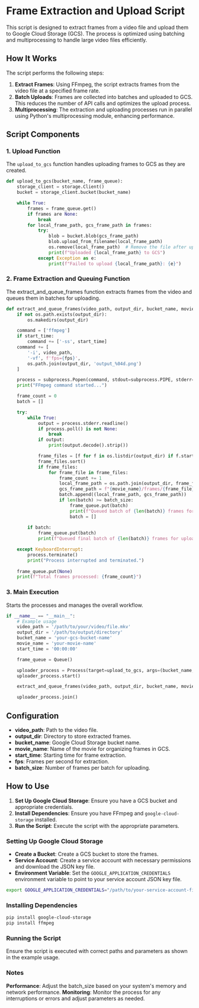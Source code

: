 # Frame Extraction and Upload Script

This script is designed to extract frames from a video file and upload them to Google Cloud Storage (GCS). The process is optimized using batching and multiprocessing to handle large video files efficiently.

## How It Works

The script performs the following steps:

1. **Extract Frames**: Using FFmpeg, the script extracts frames from the video file at a specified frame rate.
2. **Batch Uploads**: Frames are collected into batches and uploaded to GCS. This reduces the number of API calls and optimizes the upload process.
3. **Multiprocessing**: The extraction and uploading processes run in parallel using Python's multiprocessing module, enhancing performance.

## Script Components

### 1. Upload Function

The `upload_to_gcs` function handles uploading frames to GCS as they are created.

```python
def upload_to_gcs(bucket_name, frame_queue):
    storage_client = storage.Client()
    bucket = storage_client.bucket(bucket_name)

    while True:
        frames = frame_queue.get()
        if frames are None:
            break
        for local_frame_path, gcs_frame_path in frames:
            try:
                blob = bucket.blob(gcs_frame_path)
                blob.upload_from_filename(local_frame_path)
                os.remove(local_frame_path)  # Remove the file after uploading
                print(f"Uploaded {local_frame_path} to GCS")
            except Exception as e:
                print(f"Failed to upload {local_frame_path}: {e}")
```

### 2. Frame Extraction and Queuing Function

The extract_and_queue_frames function extracts frames from the video and queues them in batches for uploading.

```python
def extract_and_queue_frames(video_path, output_dir, bucket_name, movie_name, fps=1, start_time=None, frame_queue=None, batch_size=100):
    if not os.path.exists(output_dir):
        os.makedirs(output_dir)

    command = ['ffmpeg']
    if start_time:
        command += ['-ss', start_time]
    command += [
        '-i', video_path,
        '-vf', f'fps={fps}',
        os.path.join(output_dir, 'output_%04d.png')
    ]

    process = subprocess.Popen(command, stdout=subprocess.PIPE, stderr=subprocess.PIPE)
    print("FFmpeg command started...")

    frame_count = 0
    batch = []

    try:
        while True:
            output = process.stderr.readline()
            if process.poll() is not None:
                break
            if output:
                print(output.decode().strip())

            frame_files = [f for f in os.listdir(output_dir) if f.startswith('output_') and f.endswith('.png')]
            frame_files.sort()
            if frame_files:
                for frame_file in frame_files:
                    frame_count += 1
                    local_frame_path = os.path.join(output_dir, frame_file)
                    gcs_frame_path = f"{movie_name}/frames/{frame_file}"
                    batch.append((local_frame_path, gcs_frame_path))
                    if len(batch) >= batch_size:
                        frame_queue.put(batch)
                        print(f"Queued batch of {len(batch)} frames for upload")
                        batch = []
        
        if batch:
            frame_queue.put(batch)
            print(f"Queued final batch of {len(batch)} frames for upload")

    except KeyboardInterrupt:
        process.terminate()
        print("Process interrupted and terminated.")
    
    frame_queue.put(None)
    print(f"Total frames processed: {frame_count}")
```

### 3. Main Execution
Starts the processes and manages the overall workflow.

```python
if __name__ == "__main__":
    # Example usage
    video_path = '/path/to/your/video/file.mkv'
    output_dir = '/path/to/output/directory'
    bucket_name = 'your-gcs-bucket-name'
    movie_name = 'your-movie-name'
    start_time = '00:00:00'

    frame_queue = Queue()

    uploader_process = Process(target=upload_to_gcs, args=(bucket_name, frame_queue))
    uploader_process.start()

    extract_and_queue_frames(video_path, output_dir, bucket_name, movie_name, fps=24, start_time=start_time, frame_queue=frame_queue, batch_size=300)

    uploader_process.join()

```

## Configuration

- **video_path**: Path to the video file.
- **output_dir**: Directory to store extracted frames.
- **bucket_name**: Google Cloud Storage bucket name.
- **movie_name**: Name of the movie for organizing frames in GCS.
- **start_time**: Starting time for frame extraction.
- **fps**: Frames per second for extraction.
- **batch_size**: Number of frames per batch for uploading.

## How to Use

1. **Set Up Google Cloud Storage**: Ensure you have a GCS bucket and appropriate credentials.
2. **Install Dependencies**: Ensure you have FFmpeg and `google-cloud-storage` installed.
3. **Run the Script**: Execute the script with the appropriate parameters.

### Setting Up Google Cloud Storage

- **Create a Bucket**: Create a GCS bucket to store the frames.
- **Service Account**: Create a service account with necessary permissions and download the JSON key file.
- **Environment Variable**: Set the `GOOGLE_APPLICATION_CREDENTIALS` environment variable to point to your service account JSON key file.

```bash
export GOOGLE_APPLICATION_CREDENTIALS="/path/to/your-service-account-file.json"
```

### Installing Dependencies

```bash
pip install google-cloud-storage
pip install ffmpeg
```

### Running the Script
Ensure the script is executed with correct paths and parameters as shown in the example usage.

### Notes

**Performance**: Adjust the batch_size based on your system's memory and network performance.
**Monitoring**: Monitor the process for any interruptions or errors and adjust parameters as needed.